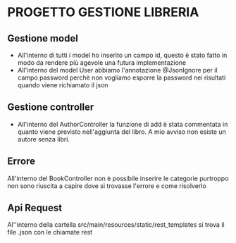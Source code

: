 # PROGETTO GESTIONE LIBRERIA

## Gestione model
- All'interno di tutti i model ho inserito un campo id, questo è stato fatto in modo da rendere più agevole una 
futura implementazione 
- All'interno del model User abbiamo l'annotazione @JsonIgnore per il campo password perchè non vogliamo esporre la password nei risultati quando viene richiamato il json

## Gestione controller
- All'interno del AuthorController la funzione di add è stata commentata in quanto viene previsto nell'aggiunta del libro. A mio avviso non esiste un autore senza libri. 

## Errore
All'interno del BookController non è possibile inserire le categorie purtroppo non sono riuscita a capire dove si trovasse l'errore e come risolverlo

## Api Request 
Al''interno della cartella src/main/resources/static/rest_templates si trova il file .json con le chiamate rest
